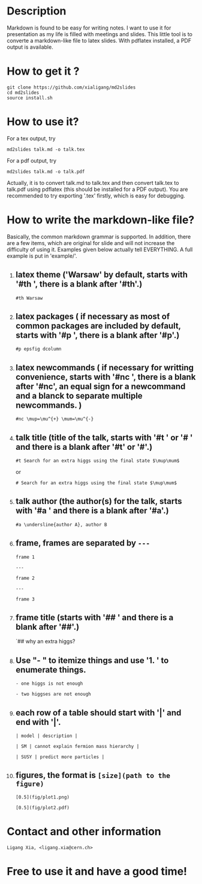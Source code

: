 
# Description

Markdown is found to be easy for writing notes. I want to use it for presentation as my life is filled with meetings and slides. This little tool is to converte a markdown-like file to latex slides. With pdflatex installed, a PDF output is available.

# How to get it ?

	git clone https://github.com/xialigang/md2slides
	cd md2slides
	source install.sh

# How to use it?

For a tex output, try
	
	md2slides talk.md -o talk.tex

For a pdf output, try
	
	md2slides talk.md -o talk.pdf

  Actually, it is to convert talk.md to talk.tex and then convert talk.tex to talk.pdf using pdflatex (this should be installed for a PDF output). You are recommended to try exporting '.tex' firstly, which is easy for debugging.

# How to write the markdown-like file?

  Basically, the common markdown grammar is supported. In addition, there are a few items, which are original for slide and will not increase the difficulty of using it. Examples given below actually tell  EVERYTHING. A full example is put in 'example/'.

1. ## latex theme ('Warsaw' by default, starts with '#th ', there is a blank after '#th'.)

    `#th Warsaw`

1. ## latex packages ( if necessary as most of common packages are included by default, starts with '#p ', there is a blank after '#p'.)

    `#p epsfig dcolumn`

1. ## latex newcommands ( if necessary for writting convenience, starts with '#nc ', there is a blank after '#nc', an equal sign for a newcommand and a blanck to separate multiple newcommands. )

    `#nc \mup=\mu^{+} \mum=\mu^{-}`

1. ## talk title (title of the talk, starts with '#t ' or '# ' and there is a blank after '#t' or '#'.)

    `#t Search for an extra higgs using the final state $\mup\mum$`
    
    or
    
    `# Search for an extra higgs using the final state $\mup\mum$`

1. ## talk author (the author(s) for the talk, starts with '#a ' and there is a blank after '#a'.)

    `#a \undersline{author A}, author B`

1. ## frame, frames are separated by `---`

    `frame 1`

    `---`

    `frame 2`

    `---`

    `frame 3`

1. ## frame title (starts with '## ' and there is a blank after '##'.)

    `## why an extra higgs?

1. ## Use "- " to itemize things and use '1. ' to enumerate things.

    `- one higgs is not enough`

    `- two higgses are not enough`

1. ## each row of a table should start with '|' and end with '|'.

    `| model | description |`
    
    `| SM | cannot explain fermion mass hierarchy |`
    
    `| SUSY | predict more particles |`

1. ## figures, the format is `[size](path to the figure)`

    `[0.5](fig/plot1.png)`

    `[0.5](fig/plot2.pdf)`

# Contact and other information

    Ligang Xia, <ligang.xia@cern.ch>

# Free to use it and have a good time!
    


